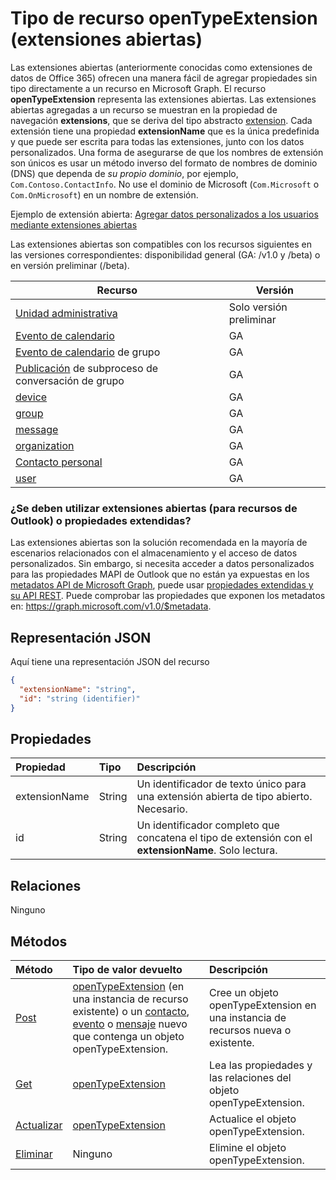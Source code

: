 # <a name="opentypeextension-resource-type-open-extensions"></a>Tipo de recurso openTypeExtension (extensiones abiertas)

Las extensiones abiertas (anteriormente conocidas como extensiones de datos de Office 365) ofrecen una manera fácil de agregar propiedades sin tipo directamente a un recurso en Microsoft Graph. El recurso **openTypeExtension** representa las extensiones abiertas. Las extensiones abiertas agregadas a un recurso se muestran en la propiedad de navegación **extensions**, que se deriva del tipo abstracto [extension](extension.md).  Cada extensión tiene una propiedad **extensionName** que es la única predefinida y que puede ser escrita para todas las extensiones, junto con los datos personalizados. Una forma de asegurarse de que los nombres de extensión son únicos es usar un método inverso del formato de nombres de dominio (DNS) que dependa de _su propio dominio_, por ejemplo, `Com.Contoso.ContactInfo`. No use el dominio de Microsoft (`Com.Microsoft` o `Com.OnMicrosoft`) en un nombre de extensión.

Ejemplo de extensión abierta: [Agregar datos personalizados a los usuarios mediante extensiones abiertas](../../../concepts/extensibility_open_users.md)

Las extensiones abiertas son compatibles con los recursos siguientes en las versiones correspondientes: disponibilidad general (GA: /v1.0 y /beta) o en versión preliminar (/beta).

| Recurso | Versión |
|---------------|-------|
| [Unidad administrativa](../../beta/resources/administrativeunit.md)  | Solo versión preliminar |
| [Evento de calendario](event.md) | GA |
| [Evento de calendario](event.md) de grupo | GA |
| [Publicación](post.md) de subproceso de conversación de grupo | GA |
| [device](device.md) | GA |
| [group](group.md) | GA |
| [message](message.md) | GA |
| [organization](organization.md) | GA |
| [Contacto personal](contact.md) | GA |
| [user](user.md) | GA |

### <a name="use-open-extensions-for-outlook-resources-or-extended-properties"></a>¿Se deben utilizar extensiones abiertas (para recursos de Outlook) o propiedades extendidas?

Las extensiones abiertas son la solución recomendada en la mayoría de escenarios relacionados con el almacenamiento y el acceso de datos personalizados. Sin embargo, si necesita acceder a datos personalizados para las propiedades MAPI de Outlook que no están ya expuestas en los [metadatos API de Microsoft Graph](http://developer.microsoft.com/en-us/graph/docs/overview/call_api), puede usar [propiedades extendidas y su API REST](extended-properties-overview.md). Puede comprobar las propiedades que exponen los metadatos en: https://graph.microsoft.com/v1.0/$metadata.


## <a name="json-representation"></a>Representación JSON

Aquí tiene una representación JSON del recurso

<!-- {
  "blockType": "resource",
  "optionalProperties": [

  ],
  "@odata.type": "microsoft.graph.opentypeextension"
}-->

```json
{
  "extensionName": "string",
  "id": "string (identifier)"
}

```
## <a name="properties"></a>Propiedades
| Propiedad     | Tipo   |Descripción|
|:---------------|:--------|:----------|
|extensionName|String|Un identificador de texto único para una extensión abierta de tipo abierto. Necesario.|
|id|String| Un identificador completo que concatena el tipo de extensión con el **extensionName**. Solo lectura.|

## <a name="relationships"></a>Relaciones
Ninguno


## <a name="methods"></a>Métodos

| Método           | Tipo de valor devuelto    |Descripción|
|:---------------|:--------|:----------|
|[Post](../api/opentypeextension_post_opentypeextension.md) | [openTypeExtension](opentypeextension.md) (en una instancia de recurso existente) o un [contacto](../resources/contact.md), [evento](../resources/event.md) o [mensaje](../resources/message.md) nuevo que contenga un objeto openTypeExtension. | Cree un objeto openTypeExtension en una instancia de recursos nueva o existente.|
|[Get](../api/opentypeextension_get.md) | [openTypeExtension](opentypeextension.md) |Lea las propiedades y las relaciones del objeto openTypeExtension.|
|[Actualizar](../api/opentypeextension_update.md) | [openTypeExtension](opentypeextension.md)   |Actualice el objeto openTypeExtension. |
|[Eliminar](../api/opentypeextension_delete.md) | Ninguno |Elimine el objeto openTypeExtension. |

<!-- uuid: 8fcb5dbc-d5aa-4681-8e31-b001d5168d79
2015-10-25 14:57:30 UTC -->
<!-- {
  "type": "#page.annotation",
  "description": "openTypeExtension resource",
  "keywords": "",
  "section": "documentation",
  "tocPath": ""
}-->